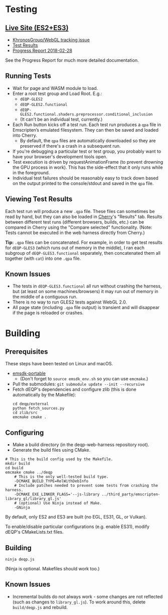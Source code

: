 # Testing

## [Live Site (ES2+ES3)](http://kai.graphics/deqp-web-harness-live/)

* [KhronosGroup/WebGL tracking issue](https://github.com/KhronosGroup/WebGL/issues/2599)
* [Test Results](https://drive.google.com/corp/drive/u/1/folders/1sfsWaMEzxpShfSZaFf6uWk90wBgM2Uzt)
* [Progress Report 2018-02-28](https://docs.google.com/document/d/1QtiiNBL0U5Dyv2IuDrJy5H1UIGxitd32IJBApSecZ7c/edit?usp=sharing)

See the Progress Report for much more detailed documentation.

## Running Tests
* Wait for page and WASM module to load.
* Enter a root test group and Load Root. E.g.:
    * `dEQP-GLES2`
    * `dEQP-GLES2.functional`
    * `dEQP-GLES2.functional.shaders.preprocessor.conditional_inclusion`
    * (It can't be an individual test, currently.)
* Each Run button kicks off a test run. Each test run produces a `qpa` file in
  Emscripten’s emulated filesystem. They can then be saved and loaded into
  Cherry.
    * By default, the `qpa` files are automatically downloaded so they are
      preserved if there's a crash in a subsequent run.
* If you're debugging a particular test or test group, you probably want to
  have your browser's development tools open.
* Test execution is driven by requestAnimationFrame (to prevent drowning the
  GPU process in work). This has the side-effect that it only runs while in the
  foreground.
* Individual test failures should be reasonably easy to track down based on the
  output printed to the console/stdout and saved in the `qpa` file.

## Viewing Test Results

Each test run will produce a new `.qpa` file.
These files can sometimes be read by hand, but they can also be loaded in
[Cherry](https://android.googlesource.com/platform/external/cherry/+/master/README)'s
"Results" tab.
Results between different test runs (different browsers, builds, etc.) can be
compared in Cherry using the "Compare selected" functionality.
(Note: Tests cannot be executed in the web harness directly from Cherry.)

**Tip:** `.qpa` files can be concatenated. For example, in order to get test
results for `dEQP-GLES3` (which runs out of memory in the middle), I ran each
subgroup of `dEQP-GLES3.functional` separately, then concatenated them all
together (with `cat`) into one `.qpa` file.

## Known Issues

* The tests in `dEQP-GLES3.functional` all run without crashing the harness,
  but (at least on some machines/browsers) it may run out of memory in the
  middle of a contiguous run.
* There is no way to run GLES2 tests against WebGL 2.0.
* All page state (including `.qpa` file output) is transient and will disappear
  if the page is reloaded or crashes.

# Building

## Prerequisites

These steps have been tested on Linux and macOS.

* [emsdk-portable](https://kripken.github.io/emscripten-site/docs/getting_started/downloads.html)
    * (Don't forget to `source emsdk_env.sh` so you can use `emcmake`.)
* Pull the submodules: `git submodule update --init --recursive`
* Fetch dEQP's dependencies and configure zlib (this is done automatically by
  the Makefile):
    ```
    cd deqp/external
    python fetch_sources.py
    cd zlib/src
    emcmake cmake .
    ```

## Configuring

* Make a build directory (in the deqp-web-harness repository root).
* Generate the build files using CMake.

```
# This is the build config used by the Makefile.
mkdir build
cd build
emcmake cmake ../deqp
    # This is the only well-tested build type.
    -DCMAKE_BUILD_TYPE=RelWithDebInfo
    # Include patches needed to prevent some tests from crashing the harness.
    -DCMAKE_EXE_LINKER_FLAGS='--js-library ../third_party/emscripten-library_gl/library_gl.js'
    # (optional) Use Ninja instead of Make.
    -GNinja
```

By default, only ES2 and ES3 are built (no EGL, ES31, GL, or Vulkan).

To enable/disable particular configurations (e.g. enable ES31), modify dEQP's
CMakeLists.txt files.

## Building

```
ninja deqp.js
```

(Ninja is optional. Makefiles should work too.)

## Known Issues

* Incremental builds do not always work - some changes are not reflected (such
  as changes to `library_gl.js`). To work around this, delete `build/deqp.js`
  and rebuild.
